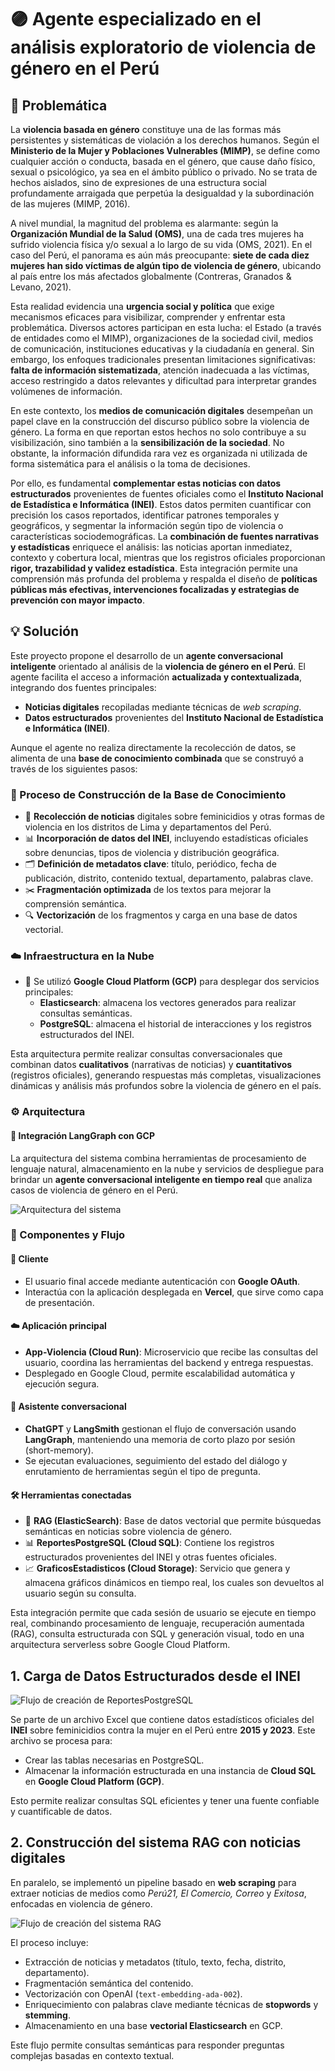# 🟣 Agente especializado en el análisis exploratorio de  violencia de género en el Perú

## 📌 Problemática

La **violencia basada en género** constituye una de las formas más persistentes y sistemáticas de violación a los derechos humanos. Según el **Ministerio de la Mujer y Poblaciones Vulnerables (MIMP)**, se define como cualquier acción o conducta, basada en el género, que cause daño físico, sexual o psicológico, ya sea en el ámbito público o privado. No se trata de hechos aislados, sino de expresiones de una estructura social profundamente arraigada que perpetúa la desigualdad y la subordinación de las mujeres (MIMP, 2016).

A nivel mundial, la magnitud del problema es alarmante: según la **Organización Mundial de la Salud (OMS)**, una de cada tres mujeres ha sufrido violencia física y/o sexual a lo largo de su vida (OMS, 2021). En el caso del Perú, el panorama es aún más preocupante: **siete de cada diez mujeres han sido víctimas de algún tipo de violencia de género**, ubicando al país entre los más afectados globalmente (Contreras, Granados & Levano, 2021).

Esta realidad evidencia una **urgencia social y política** que exige mecanismos eficaces para visibilizar, comprender y enfrentar esta problemática. Diversos actores participan en esta lucha: el Estado (a través de entidades como el MIMP), organizaciones de la sociedad civil, medios de comunicación, instituciones educativas y la ciudadanía en general. Sin embargo, los enfoques tradicionales presentan limitaciones significativas: **falta de información sistematizada**, atención inadecuada a las víctimas, acceso restringido a datos relevantes y dificultad para interpretar grandes volúmenes de información.

En este contexto, los **medios de comunicación digitales** desempeñan un papel clave en la construcción del discurso público sobre la violencia de género. La forma en que reportan estos hechos no solo contribuye a su visibilización, sino también a la **sensibilización de la sociedad**. No obstante, la información difundida rara vez es organizada ni utilizada de forma sistemática para el análisis o la toma de decisiones.

Por ello, es fundamental **complementar estas noticias con datos estructurados** provenientes de fuentes oficiales como el **Instituto Nacional de Estadística e Informática (INEI)**. Estos datos permiten cuantificar con precisión los casos reportados, identificar patrones temporales y geográficos, y segmentar la información según tipo de violencia o características sociodemográficas. La **combinación de fuentes narrativas y estadísticas** enriquece el análisis: las noticias aportan inmediatez, contexto y cobertura local, mientras que los registros oficiales proporcionan **rigor, trazabilidad y validez estadística**. Esta integración permite una comprensión más profunda del problema y respalda el diseño de **políticas públicas más efectivas, intervenciones focalizadas y estrategias de prevención con mayor impacto**.

## 💡 Solución

Este proyecto propone el desarrollo de un **agente conversacional inteligente** orientado al análisis de la **violencia de género en el Perú**. El agente facilita el acceso a información **actualizada y contextualizada**, integrando dos fuentes principales:

- **Noticias digitales** recopiladas mediante técnicas de *web scraping*.
- **Datos estructurados** provenientes del **Instituto Nacional de Estadística e Informática (INEI)**.

Aunque el agente no realiza directamente la recolección de datos, se alimenta de una **base de conocimiento combinada** que se construyó a través de los siguientes pasos:

### 📌 Proceso de Construcción de la Base de Conocimiento

- 🔎 **Recolección de noticias** digitales sobre feminicidios y otras formas de violencia en los distritos de Lima y departamentos del Perú.
- 📊 **Incorporación de datos del INEI**, incluyendo estadísticas oficiales sobre denuncias, tipos de violencia y distribución geográfica.
- 🗂️ **Definición de metadatos clave**: título, periódico, fecha de publicación, distrito, contenido textual, departamento, palabras clave. 
- ✂️ **Fragmentación optimizada** de los textos para mejorar la comprensión semántica.
- 🔍 **Vectorización** de los fragmentos y carga en una base de datos vectorial.

### ☁️ Infraestructura en la Nube

- 🧠 Se utilizó **Google Cloud Platform (GCP)** para desplegar dos servicios principales:
  - **Elasticsearch**: almacena los vectores generados para realizar consultas semánticas.
  - **PostgreSQL**: almacena el historial de interacciones y los registros estructurados del INEI.

Esta arquitectura permite realizar consultas conversacionales que combinan datos **cualitativos** (narrativas de noticias) y **cuantitativos** (registros oficiales), generando respuestas más completas, visualizaciones dinámicas y análisis más profundos sobre la violencia de género en el país.

### ⚙️ Arquitectura 

#### 🔗 Integración LangGraph con GCP

La arquitectura del sistema combina herramientas de procesamiento de lenguaje natural, almacenamiento en la nube y servicios de despliegue para brindar un **agente conversacional inteligente en tiempo real** que analiza casos de violencia de género en el Perú.

![Arquitectura del sistema](Imagenes%20arquitectura/Stack.png)

### 🧩 Componentes y Flujo

#### 👤 Cliente
- El usuario final accede mediante autenticación con **Google OAuth**.
- Interactúa con la aplicación desplegada en **Vercel**, que sirve como capa de presentación.

#### ☁️ Aplicación principal
- **App-Violencia (Cloud Run)**: Microservicio que recibe las consultas del usuario, coordina las herramientas del backend y entrega respuestas.
- Desplegado en Google Cloud, permite escalabilidad automática y ejecución segura.

#### 🧠 Asistente conversacional
- **ChatGPT** y **LangSmith** gestionan el flujo de conversación usando **LangGraph**, manteniendo una memoria de corto plazo por sesión (short-memory).
- Se ejecutan evaluaciones, seguimiento del estado del diálogo y enrutamiento de herramientas según el tipo de pregunta.

#### 🛠️ Herramientas conectadas

- 🔎 **RAG (ElasticSearch)**: Base de datos vectorial que permite búsquedas semánticas en noticias sobre violencia de género.
- 📊 **ReportesPostgreSQL (Cloud SQL)**: Contiene los registros estructurados provenientes del INEI y otras fuentes oficiales.
- 📈 **GraficosEstadisticos (Cloud Storage)**: Servicio que genera y almacena gráficos dinámicos en tiempo real, los cuales son devueltos al usuario según su consulta.

Esta integración permite que cada sesión de usuario se ejecute en tiempo real, combinando procesamiento de lenguaje, recuperación aumentada (RAG), consulta estructurada con SQL y generación visual, todo en una arquitectura serverless sobre Google Cloud Platform.

## 1. Carga de Datos Estructurados desde el INEI

![Flujo de creación de ReportesPostgreSQL](Imagenes%20arquitectura/POSTGREST1.png)

Se parte de un archivo Excel que contiene datos estadísticos oficiales del **INEI** sobre feminicidios contra la mujer en el Perú entre **2015 y 2023**. Este archivo se procesa para:

- Crear las tablas necesarias en PostgreSQL.
- Almacenar la información estructurada en una instancia de **Cloud SQL** en **Google Cloud Platform (GCP)**.

Esto permite realizar consultas SQL eficientes y tener una fuente confiable y cuantificable de datos.

## 2. Construcción del sistema RAG con noticias digitales

En paralelo, se implementó un pipeline basado en **web scraping** para extraer noticias de medios como *Perú21, El Comercio, Correo* y *Exitosa*, enfocadas en violencia de género.

![Flujo de creación del sistema RAG](Imagenes%20arquitectura/RAG.png)

El proceso incluye:

- Extracción de noticias y metadatos (título, texto, fecha, distrito, departamento).
- Fragmentación semántica del contenido.
- Vectorización con OpenAI (`text-embedding-ada-002`).
- Enriquecimiento con palabras clave mediante técnicas de **stopwords** y **stemming**.
- Almacenamiento en una base **vectorial Elasticsearch** en GCP.

Este flujo permite consultas semánticas para responder preguntas complejas basadas en contexto textual.

